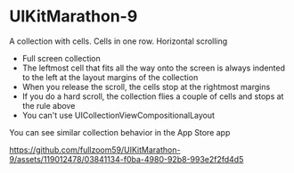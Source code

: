 # UIKitMarathon-9
A collection with cells. Cells in one row. Horizontal scrolling

* Full screen collection
* The leftmost cell that fits all the way onto the screen is always indented to the left at the layout margins of the collection
* When you release the scroll, the cells stop at the rightmost margins
* If you do a hard scroll, the collection flies a couple of cells and stops at the rule above
* You can't use UICollectionViewCompositionalLayout

You can see similar collection behavior in the App Store app



https://github.com/fullzoom59/UIKitMarathon-9/assets/119012478/03841134-f0ba-4980-92b8-993e2f2fd4d5

